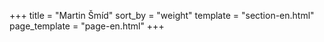 +++
title = "Martin Šmíd"
sort_by = "weight"
template = "section-en.html"
page_template = "page-en.html"
+++

